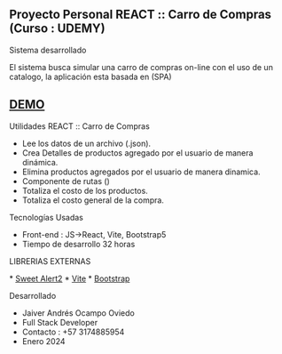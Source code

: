 ## Proyecto Personal REACT :: Carro de Compras (Curso : UDEMY)


Sistema desarrollado  

El sistema busca simular una carro de compras on-line con el uso de un catalogo, la aplicación esta basada en (SPA)

## <a href="https://www.youtube.com/watch?v=DZrnReaQ6oI" target="_blank">DEMO</a>


Utilidades REACT :: Carro de Compras

* Lee los datos de un archivo (.json).
* Crea Detalles de productos agregado por el usuario de manera dinámica.
* Elimina productos agregados por el usuario de manera dinamica.
* Componente de rutas ()
* Totaliza el costo de los productos.
* Totaliza el costo general de la compra.


Tecnologías Usadas
* Front-end  : JS->React, Vite, Bootstrap5
* Tiempo de desarrollo 32 horas


LIBRERIAS EXTERNAS
<p align="left">
* <a href="https://sweetalert2.github.io/">Sweet Alert2</a>
* <a href="https://vitejs.dev/guide/">Vite</a>
* <a href="https://getbootstrap.com/docs/5.3/getting-started/download/">Bootstrap</a>
</p>


Desarrollado
* Jaiver Andrés Ocampo Oviedo
* Full Stack Developer
* Contacto : +57 3174885954
* Enero 2024 